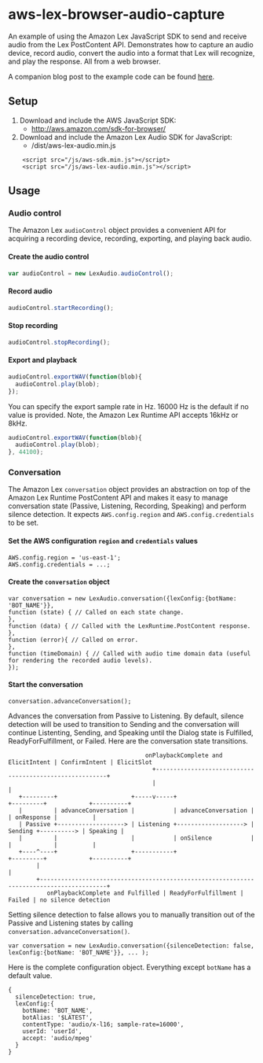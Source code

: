 # aws-lex-browser-audio-capture
An example of using the Amazon Lex JavaScript SDK to send and receive audio from the Lex PostContent API. Demonstrates how to capture an audio device, record audio, convert the audio into a format that Lex will recognize, and play the response. All from a web browser.

A companion blog post to the example code can be found [here](https://aws.amazon.com/blogs/ai/capturing-voice-input-in-a-browser/).

## Setup
1. Download and include the AWS JavaScript SDK: 
   * http://aws.amazon.com/sdk-for-browser/
2. Download and include the Amazon Lex Audio SDK for JavaScript:
   * /dist/aws-lex-audio.min.js
  
```
    <script src="/js/aws-sdk.min.js"></script>
    <script src="/js/aws-lex-audio.min.js"></script>
```
## Usage
### Audio control
The Amazon Lex `audioControl` object provides a convenient API for acquiring a recording device, recording, exporting, and playing back audio. 
#### Create the audio control
``` JavaScript
var audioControl = new LexAudio.audioControl();
```

#### Record audio
``` JavaScript
audioControl.startRecording();
```

#### Stop recording
``` JavaScript
audioControl.stopRecording();
```

#### Export and playback
``` JavaScript
audioControl.exportWAV(function(blob){
  audioControl.play(blob);
});
```
You can specify the export sample rate in Hz. 16000 Hz is the default if no value is provided. Note, the Amazon Lex Runtime API accepts 16kHz or 8kHz.
``` JavaScript
audioControl.exportWAV(function(blob){
  audioControl.play(blob);
}, 44100);
```

### Conversation
The Amazon Lex `conversation` object provides an abstraction on top of the Amazon Lex Runtime PostContent API and makes it easy to manage conversation state (Passive, Listening, Recording, Speaking) and perform silence detection. It expects `AWS.config.region` and `AWS.config.credentials` to be set.
#### Set the AWS configuration `region` and `credentials` values  
```
AWS.config.region = 'us-east-1';
AWS.config.credentials = ...;
```
#### Create the `conversation` object
```
var conversation = new LexAudio.conversation({lexConfig:{botName: 'BOT_NAME'}}, 
function (state) { // Called on each state change.
}, 
function (data) { // Called with the LexRuntime.PostContent response.
},
function (error){ // Called on error.
},
function (timeDomain) { // Called with audio time domain data (useful for rendering the recorded audio levels).
});
```
#### Start the conversation
```
conversation.advanceConversation();
```
Advances the conversation from Passive to Listening. By default, silence detection will be used to transition to Sending and the conversation will continue Listenting, Sending, and Speaking until the Dialog state is Fulfilled, ReadyForFulfillment, or Failed. Here are the conversation state transitions.

```
                                       onPlaybackComplete and ElicitIntent | ConfirmIntent | ElicitSlot
                                         +--------------------------------------------------------+
                                         |                                                        |
   +---------+                     +-----v-----+                     +---------+            +----------+
   |         | advanceConversation |           | advanceConversation |         | onResponse |          |
   | Passive +-------------------> | Listening +-------------------> | Sending +----------> | Speaking |
   |         |                     |           | onSilence           |         |            |          |
   +----^----+                     +-----------+                     +---------+            +----------+
        |                                                                                         |
        +-----------------------------------------------------------------------------------------+
           onPlaybackComplete and Fulfilled | ReadyForFulfillment | Failed | no silence detection
```

Setting silence detection to false allows you to manually transition out of the Passive and Listening states by calling `conversation.advanceConversation()`.

```
var conversation = new LexAudio.conversation({silenceDetection: false, lexConfig:{botName: 'BOT_NAME'}}, ... );
```

Here is the complete configuration object. Everything except `botName` has a default value.

```
{
  silenceDetection: true, 
  lexConfig:{
    botName: 'BOT_NAME',
    botAlias: '$LATEST',
    contentType: 'audio/x-l16; sample-rate=16000',
    userId: 'userId',
    accept: 'audio/mpeg'
  }
}
```
